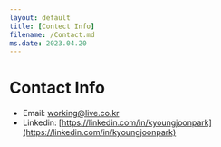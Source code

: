 ```yaml
---
layout: default
title: [Contect Info]
filename: /Contact.md
ms.date: 2023.04.20
---
```


# Contact Info

- Email: [working@live.co.kr](mailto:working@live.co.kr)
- Linkedin: [https://linkedin.com/in/kyoungjoonpark](https://linkedin.com/in/kyoungjoonpark)
